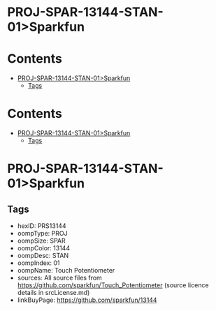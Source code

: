 
PROJ-SPAR-13144-STAN-01>Sparkfun
================================

Contents
========

* [PROJ-SPAR-13144-STAN-01>Sparkfun](#proj-spar-13144-stan-01sparkfun)
	* [Tags](#tags)

Contents
========

* [PROJ-SPAR-13144-STAN-01>Sparkfun](#proj-spar-13144-stan-01sparkfun)
	* [Tags](#tags)

# PROJ-SPAR-13144-STAN-01>Sparkfun

## Tags

- hexID: PRS13144
- oompType: PROJ
- oompSize: SPAR
- oompColor: 13144
- oompDesc: STAN
- oompIndex: 01
- oompName: Touch Potentiometer
- sources: All source files from https://github.com/sparkfun/Touch_Potentiometer (source licence details in srcLicense.md)
- linkBuyPage: https://github.com/sparkfun/13144
